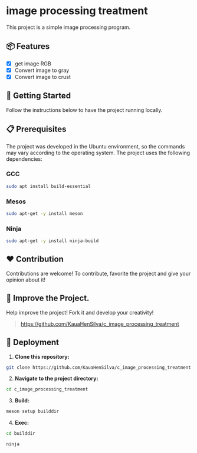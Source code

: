 # image processing treatment

This project is a simple image processing program.

## 📦 Features

- [x] get image RGB
- [x] Convert image to gray
- [x] Convert image to crust

## 🚀 Getting Started

Follow the instructions below to have the project running locally.

## 📋 Prerequisites

The project was developed in the Ubuntu environment, so the commands may vary according to the operating system. The project uses the following dependencies:

### GCC

  ```bash
  sudo apt install build-essential
  ```

### Mesos

  ```bash
  sudo apt-get -y install meson 
  ```

### Ninja

  ```bash
  sudo apt-get -y install ninja-build
  ```

## ❤️ Contribution

Contributions are welcome! To contribute, favorite the project and give your opinion about it!

## 🐬 Improve the Project.

Help improve the project! Fork it and develop your creativity!

>https://github.com/KauaHenSilva/c_image_processing_treatment

## 🔧 Deployment

1. **Clone this repository:**

  ```bash
  git clone https://github.com/KauaHenSilva/c_image_processing_treatment
  ```

2. **Navigate to the project directory:**

  ```bash
  cd c_image_processing_treatment
  ```

3. **Build:**

  ```bash
  meson setup builddir
  ```

4. **Exec:**

  ```bash
  cd builddir
  ```

  ```bash
  ninja
  ```
